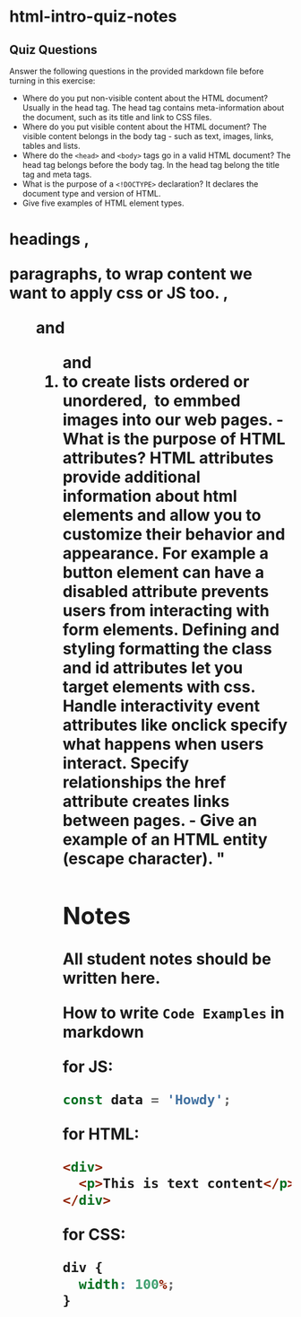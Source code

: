 # html-intro-quiz-notes

## Quiz Questions

Answer the following questions in the provided markdown file before turning in this exercise:

- Where do you put non-visible content about the HTML document?
  Usually in the head tag. The head tag contains meta-information about the document, such as its title and link to CSS files.
- Where do you put visible content about the HTML document?
  The visible content belongs in the body tag - such as text, images, links, tables and lists.
- Where do the `<head>` and `<body>` tags go in a valid HTML document?
  The head tag belongs before the body tag. In the head tag belong the title tag and meta tags.
- What is the purpose of a `<!DOCTYPE>` declaration?
  It declares the document type and version of HTML.
- Give five examples of HTML element types.
<h1> headings , <p> paragraphs,<span> to wrap content we want to apply css or JS too. ,<ul> and <ol> and <li> to create lists ordered or unordered, <img> to emmbed images into our web pages.
- What is the purpose of HTML attributes?
  HTML attributes provide additional information about html elements and allow you to customize their behavior and appearance.
  For example a button element can have a disabled attribute prevents users from interacting with form elements.
  Defining and styling formatting the class and id attributes let you target elements with css.
  Handle interactivity event attributes like onclick specify what happens when users interact.
  Specify relationships the href attribute creates links between pages.
- Give an example of an HTML entity (escape character).
  &quot;

## Notes

All student notes should be written here.

How to write `Code Examples` in markdown

for JS:

```js
const data = 'Howdy';
```

for HTML:

```html
<div>
  <p>This is text content</p>
</div>
```

for CSS:

```css
div {
  width: 100%;
}
```
